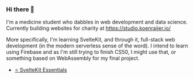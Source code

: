 ### Hi there 👋

I'm a medicine student who dabbles in web development and data science. Currently building websites for charity at https://studio.koenraijer.io/

More specifically, I'm learning SvelteKit, and through it, full-stack web development (in the modern serverless sense of the word). I intend to learn using Firebase and as I'm still trying to finish CS50, I might use that, or something based on WebAssembly for my final project. 

- [⭐️ SvelteKit Essentials](https://github.com/stars/koenraijer/lists/sveltekit-essentials)
